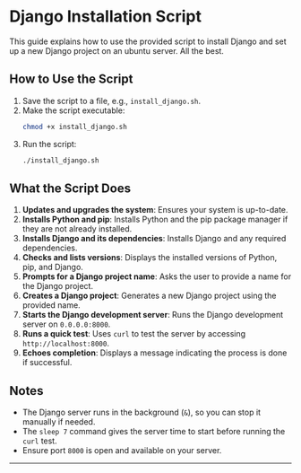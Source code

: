 
# Django Installation Script

This guide explains how to use the provided script to install Django and set up a new Django project on an ubuntu server. All the best.

## How to Use the Script

1. Save the script to a file, e.g., `install_django.sh`.
2. Make the script executable:
   ```bash
   chmod +x install_django.sh
   ```
3. Run the script:
   ```bash
   ./install_django.sh
   ```

## What the Script Does

1. **Updates and upgrades the system**: Ensures your system is up-to-date.
2. **Installs Python and pip**: Installs Python and the pip package manager if they are not already installed.
3. **Installs Django and its dependencies**: Installs Django and any required dependencies.
4. **Checks and lists versions**: Displays the installed versions of Python, pip, and Django.
5. **Prompts for a Django project name**: Asks the user to provide a name for the Django project.
6. **Creates a Django project**: Generates a new Django project using the provided name.
7. **Starts the Django development server**: Runs the Django development server on `0.0.0.0:8000`.
8. **Runs a quick test**: Uses `curl` to test the server by accessing `http://localhost:8000`.
9. **Echoes completion**: Displays a message indicating the process is done if successful.

## Notes

- The Django server runs in the background (`&`), so you can stop it manually if needed.
- The `sleep 7` command gives the server time to start before running the `curl` test.
- Ensure port `8000` is open and available on your server.

---
